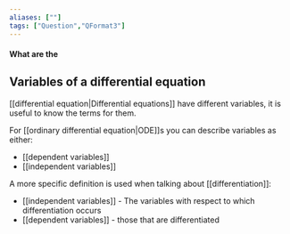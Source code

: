 ```yaml
---
aliases: [""]
tags: ["Question","QFormat3"]
---
```


#### What are the
## Variables of a differential equation

[[differential equation|Differential equations]] have different variables, it is useful to know the terms for them.

For [[ordinary differential equation|ODE]]s you can describe variables as either:
- [[dependent variables]]
- [[independent variables]]

A more specific definition is used when talking about [[differentiation]]:
- [[independent variables]] - The variables with respect to which differentiation occurs
- [[dependent variables]] - those that are differentiated